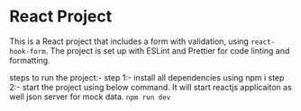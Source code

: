 # React Project

This is a React project that includes a form with validation, using `react-hook-form`. The project is set up with ESLint and Prettier for code linting and formatting.

steps to run the project:-
step 1:- install all dependencies using npm i
step 2:- start the project using below command. It will start reactjs applicaiton as well json server for mock data.
    `npm run dev`




